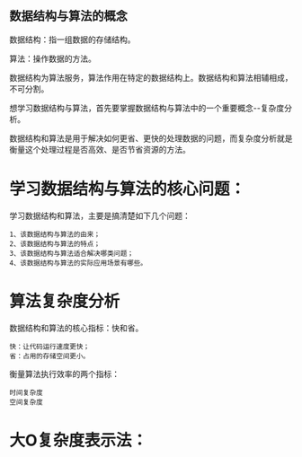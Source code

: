 
## 数据结构与算法的概念
  数据结构：指一组数据的存储结构。
  
  算法：操作数据的方法。
  
  数据结构为算法服务，算法作用在特定的数据结构上。数据结构和算法相辅相成，不可分割。
  
  想学习数据结构与算法，首先要掌握数据结构与算法中的一个重要概念--复杂度分析。
  
  数据结构和算法是用于解决如何更省、更快的处理数据的问题，而复杂度分析就是衡量这个处理过程是否高效、是否节省资源的方法。
  
学习数据结构与算法的核心问题：
===================
  学习数据结构和算法，主要是搞清楚如下几个问题：
  
    1、该数据结构与算法的由来；
    2、该数据结构与算法的特点；
    3、该数据结构与算法适合解决哪类问题；
    4、该数据结构与算法的实际应用场景有哪些。
  
算法复杂度分析
===================
  数据结构和算法的核心指标：快和省。
  
    快：让代码运行速度更快；
    省：占用的存储空间更小。
  衡量算法执行效率的两个指标：
  
    时间复杂度
    空间复杂度
    
# 大O复杂度表示法：
